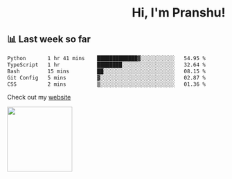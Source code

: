 <div align="right" >
   
   <H1>Hi, I'm Pranshu!</H1>

</div>

## 📊 Last week so far
<!--START_SECTION:waka-->

```txt
Python       1 hr 41 mins    █████████████▓░░░░░░░░░░░   54.95 %
TypeScript   1 hr            ████████░░░░░░░░░░░░░░░░░   32.64 %
Bash         15 mins         ██░░░░░░░░░░░░░░░░░░░░░░░   08.15 %
Git Config   5 mins          ▓░░░░░░░░░░░░░░░░░░░░░░░░   02.87 %
CSS          2 mins          ▒░░░░░░░░░░░░░░░░░░░░░░░░   01.36 %
```

<!--END_SECTION:waka-->

Check out my [website](https://pranshu05.vercel.app)

<img align="left" width="150" src="https://user-images.githubusercontent.com/70943732/209951571-93b7afe5-f523-4683-b725-5d94b287e94e.png">

